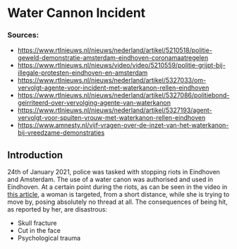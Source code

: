 # Water Cannon Incident

### Sources:

* https://www.rtlnieuws.nl/nieuws/nederland/artikel/5210518/politie-geweld-demonstratie-amsterdam-eindhoven-coronamaatregelen
* https://www.rtlnieuws.nl/nieuws/video/video/5210559/politie-grijpt-bij-illegale-protesten-eindhoven-en-amsterdam
* https://www.rtlnieuws.nl/nieuws/nederland/artikel/5327033/om-vervolgt-agente-voor-incident-met-waterkanon-rellen-eindhoven
* https://www.rtlnieuws.nl/nieuws/nederland/artikel/5327086/politiebond-geirriteerd-over-vervolging-agente-van-waterkanon
* https://www.rtlnieuws.nl/nieuws/nederland/artikel/5327193/agent-vervolgt-voor-spuiten-vrouw-met-waterkanon-rellen-eindhoven
* https://www.amnesty.nl/vijf-vragen-over-de-inzet-van-het-waterkanon-bij-vreedzame-demonstraties

## Introduction

24th of January 2021, police was tasked with stopping riots in Eindhoven and
Amsterdam. The use of a water canon was authorised and used in Eindhoven. At a
certain point during the riots, as can be seen in the video in
[this article](https://www.rtlnieuws.nl/nieuws/nederland/artikel/5327086/politiebond-geirriteerd-over-vervolging-agente-van-waterkanon),
a woman is targeted, from a short distance, while she is trying to move by,
posing absolutely no thread at all. The consequences of being hit, as reported
by her, are disastrous:

* Skull fracture
* Cut in the face
* Psychological trauma



